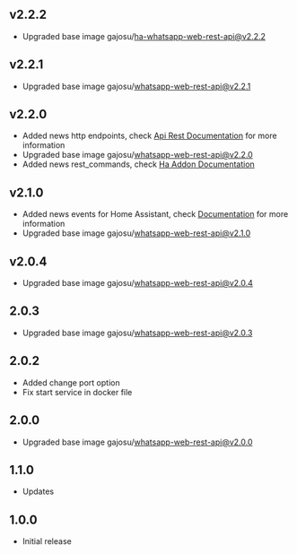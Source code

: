 ## v2.2.2
- Upgraded base image gajosu/ha-whatsapp-web-rest-api@v2.2.2

## v2.2.1
- Upgraded base image gajosu/whatsapp-web-rest-api@v2.2.1

## v2.2.0
-  Added news http endpoints, check [Api Rest Documentation](https://github.com/gajosu/whatsapp-web-rest-api/pull/20) for more information
-  Upgraded base image gajosu/whatsapp-web-rest-api@v2.2.0
-  Added news rest_commands, check [Ha Addon Documentation](https://github.com/gajosu/whatsapp-ha-addon/blob/master/whatsapp/DOCS.md)

## v2.1.0
-  Added news events for Home Assistant, check [Documentation](https://github.com/gajosu/whatsapp-web-rest-api/pull/16) for more information
-  Upgraded base image gajosu/whatsapp-web-rest-api@v2.1.0

## v2.0.4
- Upgraded base image gajosu/whatsapp-web-rest-api@v2.0.4

## 2.0.3

- Upgraded base image gajosu/whatsapp-web-rest-api@v2.0.3

## 2.0.2

- Added change port option
- Fix start service in docker file

## 2.0.0

- Upgraded base image gajosu/whatsapp-web-rest-api@v2.0.0

## 1.1.0

- Updates

## 1.0.0

- Initial release
